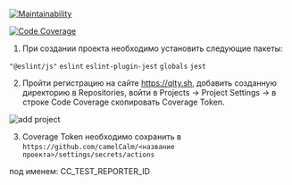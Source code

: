 [![Maintainability](https://qlty.sh/badges/cb36b1d4-14dd-4c31-9f17-93dec816da2f/maintainability.svg)](https://qlty.sh/gh/camelCalm/projects/codeclimate)

[![Code Coverage](https://qlty.sh/badges/cb36b1d4-14dd-4c31-9f17-93dec816da2f/test_coverage.svg)](https://qlty.sh/gh/camelCalm/projects/codeclimate)

1. При создании проекта необходимо установить следующие пакеты:

```"@eslint/js"```
```eslint```
```eslint-plugin-jest```
```globals```
```jest```

2. Пройти регистрацию на сайте https://qlty.sh, добавить созданную директорию в Repositories, войти в Projects -> Project Settings -> в строке Code Coverage скопировать Coverage Token.

![add project](https://github.com/camelCalm/code-coverage/img/addProject.png?raw=true)

3. Coverage Token необходимо сохранить в 
``
https://github.com/camelCalm/<название проекта>/settings/secrets/actions 
``

под именем: CC_TEST_REPORTER_ID 